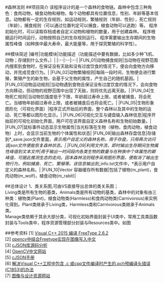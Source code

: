 #森林法则
##项目简介
该程序设计的是一个森林的食物链。森林中包含三种角色：食肉动物，植食动物和植物，每个动物都具有位置信息，性别、年龄等基本信息。动物都有一定的生存规则，如运动规则，繁殖规则（年龄、性别），死亡规则（年龄），捕食规则（可以通过位置判定可以捕食，植食动物可以逃跑）等。 程序初始化时，可以读取存档或者自定义动物和植物的数量，用于创建森林。 程序根据运行时间运行，动物按照自己的生存规则运行。 程序需要输出生存期间的生物属性峰值（如种族中最大寿命，最大能量等，用于探究繁殖的科学性）。

##模块简述
|编号|功能模块|功能描述（功能描述中要有数据，比如多少种飞机、动物；存储到什么文件。）|
|:--|:--|:--|
|FUN_01|动物捕食规则|当动物在视野范围内搜索到食物时，在保证没有天敌和没有过度饮食的情况下，便会向食物方向移动，并完成觅食行为。|
|FUN_02|动物繁殖规则|每隔一段时间，生物便会进行繁殖，繁殖产生的新生物，会基于父生物的属性，产生自己的随机基因。|
|FUN_03|动物运动规则|当动物遇到食物且保证没有过度饮食的情况下，会向食物方向移动，但动物的视野范围中出现了天敌，则将优先远离天敌。|
|FUN_04|生物死亡规则|当动物饥饿度低于下限，年龄超过寿命上限，或者被捕食，将会死亡。当植物年龄超过寿命上限，或者被捕食后也将会死亡。|
|FUN_05|生物形象图形化（可视化界面）|程序正式开始后的界面，整个森林以及其中的生物的运动、死亡等都以图形化显示。|
|FUN_06|可视化交互与键盘输入森林信息|程序开始前的可视化初始化界面，用户可在该界面自定义森林名称和生物初始数量。|
|FUN_07|鼠标事件动态显示生物属性|当光标落在生物（植物，食肉动物，植食动物）上时，会显示当前生物的个体属性和状态|
|FUN_08|输出森林存盘信息|存储到*_save.json文件里面，*表示用户自定义的森林名称。用于存盘，只用再次访问该json文件便能恢复森林状态。|
|FUN_09|利用文件流，即时输出生存期间生物属性峰值到文本文件|用于输出一时间段内各类生物的数量与在种族中个体属性的巅峰值，可据此推测生态的走向。因本森林法则程序采用图形界面，便取消了输出生物行为，例如捕食、死亡、繁殖等。该信息输出到*_info.txt文件中，*表示用户自定义的森林名称。|
|FUN_10|Vector 容器缓存所有数据|包括了植物(m_plant)，食肉动物(m_wolf)，植食动物(m_rabit)|

##总体设计
1、类关系图,可由VS直接导出总体的类关系图；  
Living类是所有生物的基类，Animals类是所有动物的基类，森林中的对象有由三种类：植物类(Plant)，植食动物类(Harmless)和食肉动物类(Carnivorous)来实例化得到。Plant类继承于Living类，Harmless类和Carnivorous类继承于Animals类。  
Manage类依赖于其余大部分类，可视化初始界面封装于UI类中，常用工具类函数封装与Tools类中，程序资源管理部分封装与Resources类中。如图


##参考资料
[1] [Visual C++ 2015 编译 FreeType 2.6.2](http://blog.csdn.net/yapingxin/article/details/51841039)  
[2] [opencv中结合Freetype实现在图像写入中文](http://blog.csdn.net/lilin020401/article/details/42534383)  
[3] [cJSON库源码分析](http://www.tuicool.com/articles/6ZrIJn)  
[4] [OpenCV中文网站](http://www.opencv.org.cn/)  
[5] [cJSON手册]( https://github.com/DaveGamble/cJSON)  
[6] [解决Visual C++工程中包含 .c 或cpp文件编译时产生的.pch预编译头错误(C1853)的办法](http://blog.csdn.net/chenlycly/article/details/18423359)  
[7] [图像与设计资源网站](https://dribbble.com/)
